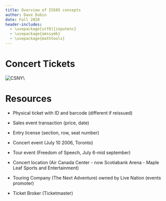 ```yaml
---
title: Overview of IS505 concepts
author: Dave Dubin
date: Fall 2020
header-includes:
  - \usepackage[utf8]{inputenc}
  - \usepackage{amssymb}
  - \usepackage{mathtools}
---
```



# Concert Tickets

![CSNY](CSNY.jpg)\


# Resources

- Physical ticket with ID and barcode (different if reissued)

- Sales event transaction (price, date)

- Entry license (section, row, seat number)

- Concert event (July 10 2006, Toronto)

- Tour event (Freedom of Speech, July 6-mid september)

- Concert location (Air Canada Center - now Scotiabank Arena - Maple Leaf Sports and Entertainment)

- Touring Company (The Next Adventure) owned by Live Nation (events promoter)

- Ticket Broker (Ticketmaster)

